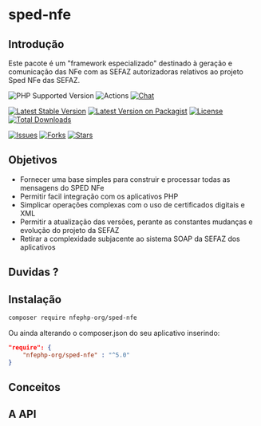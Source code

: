 # sped-nfe

## Introdução

Este pacote é um "framework especializado" destinado à geração e comunicação das NFe com as SEFAZ autorizadoras relativos ao projeto Sped NFe das SEFAZ.

![PHP Supported Version][ico-php]
![Actions](https://github.com/nfephp-org/sped-nfe/actions/workflows/ci.yml/badge.svg)
[![Chat][ico-gitter]][link-gitter]

[![Latest Stable Version][ico-stable]][link-packagist]
[![Latest Version on Packagist][ico-version]][link-packagist]
[![License][ico-license]][link-packagist]
[![Total Downloads][ico-downloads]][link-downloads]

[![Issues][ico-issues]][link-issues]
[![Forks][ico-forks]][link-forks]
[![Stars][ico-stars]][link-stars]

## Objetivos

- Fornecer uma base simples para construir e processar todas as mensagens do SPED NFe
- Permitir facil integração com os aplicativos PHP
- Simplicar operações complexas com o uso de certificados digitais e XML
- Permitir a atualização das versões, perante as constantes mudanças e evolução do projeto da SEFAZ
- Retirar a complexidade subjacente ao sistema SOAP da SEFAZ dos aplicativos

## Duvidas ?



## Instalação

```bash
composer require nfephp-org/sped-nfe
```
Ou ainda alterando o composer.json do seu aplicativo inserindo:
```json
"require": {
    "nfephp-org/sped-nfe" : "^5.0"
}
```

## Conceitos



## A API


[ico-php]: https://img.shields.io/packagist/php-v/nfephp-org/sped-da
[ico-stable]: https://poser.pugx.org/nfephp-org/sped-nfe/version
[ico-stars]: https://img.shields.io/github/stars/nfephp-org/sped-nfe.svg?style=flat-square
[ico-forks]: https://img.shields.io/github/forks/nfephp-org/sped-nfe.svg?style=flat-square
[ico-issues]: https://img.shields.io/github/issues/nfephp-org/sped-nfe.svg?style=flat-square
[ico-downloads]: https://img.shields.io/packagist/dt/nfephp-org/sped-nfe.svg?style=flat-square
[ico-version]: https://img.shields.io/packagist/v/nfephp-org/sped-nfe.svg?style=flat-square
[ico-license]: https://poser.pugx.org/nfephp-org/nfephp/license.svg?style=flat-square
[ico-gitter]: https://img.shields.io/badge/GITTER-4%20users%20online-green.svg?style=flat-square


[link-packagist]: https://packagist.org/packages/nfephp-org/sped-nfe
[link-downloads]: https://packagist.org/packages/nfephp-org/sped-nfe
[link-author]: https://github.com/nfephp-org
[link-issues]: https://github.com/nfephp-org/sped-nfe/issues
[link-forks]: https://github.com/nfephp-org/sped-nfe/network
[link-stars]: https://github.com/nfephp-org/sped-nfe/stargazers
[link-gitter]: https://gitter.im/nfephp-org/sped-nfe?utm_source=badge&utm_medium=badge&utm_campaign=pr-badge&utm_content=badge
